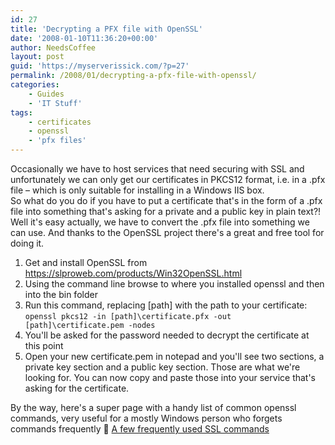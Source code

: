 ```yaml
---
id: 27
title: 'Decrypting a PFX file with OpenSSL'
date: '2008-01-10T11:36:20+00:00'
author: NeedsCoffee
layout: post
guid: 'https://myserverissick.com/?p=27'
permalink: /2008/01/decrypting-a-pfx-file-with-openssl/
categories:
    - Guides
    - 'IT Stuff'
tags:
    - certificates
    - openssl
    - 'pfx files'
---
```


Occasionally we have to host services that need securing with SSL and unfortunately we can only get our certificates in PKCS12 format, i.e. in a .pfx file – which is only suitable for installing in a Windows IIS box.  
So what do you do if you have to put a certificate that's in the form of a .pfx file into something that's asking for a private and a public key in plain text?! Well it's easy actually, we have to convert the .pfx file into something we can use. And thanks to the OpenSSL project there's a great and free tool for doing it.

1. Get and install OpenSSL from <https://slproweb.com/products/Win32OpenSSL.html>
2. Using the command line browse to where you installed openssl and then into the bin folder
3. Run this command, replacing \[path\] with the path to your certificate:  
    `openssl pkcs12 -in [path]\certificate.pfx -out [path]\certificate.pem -nodes`
4. You'll be asked for the password needed to decrypt the certificate at this point
5. Open your new certificate.pem in notepad and you'll see two sections, a private key section and a public key section. Those are what we're looking for. You can now copy and paste those into your service that's asking for the certificate.

By the way, here's a super page with a handy list of common openssl commands, very useful for a mostly Windows person who forgets commands frequently 🙂 [A few frequently used SSL commands](https://shib.kuleuven.be/docs/ssl_commands.shtml)
